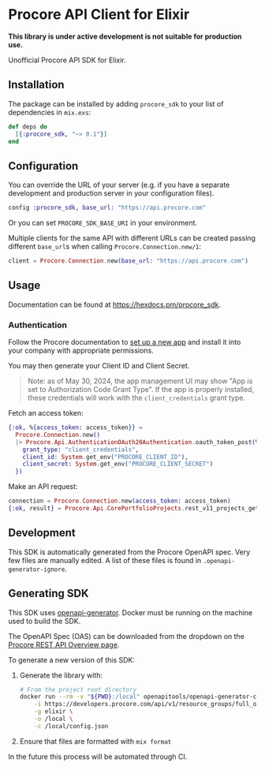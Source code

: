 # Procore API Client for Elixir

**This library is under active development is not suitable for production use.**

Unofficial Procore API SDK for Elixir.

## Installation

The package can be installed by adding `procore_sdk` to your list of dependencies in `mix.exs`:

```elixir
def deps do
  [{:procore_sdk, "~> 0.1"}]
end
```

## Configuration

You can override the URL of your server (e.g. if you have a separate development and production server in your
configuration files).

```elixir
config :procore_sdk, base_url: "https://api.procore.com"
```

Or you can set `PROCORE_SDK_BASE_URI` in your environment.

Multiple clients for the same API with different URLs can be created passing different `base_url`s when calling
`Procore.Connection.new/1`:

```elixir
client = Procore.Connection.new(base_url: "https://api.procore.com")
```

## Usage

Documentation can be found at https://hexdocs.pm/procore_sdk.

### Authentication

Follow the Procore documentation to [set up a new app](https://developers.procore.com/documentation/building-data-connection-apps) and install it into your company with appropriate permissions.

You may then generate your Client ID and Client Secret.

> Note: as of May 30, 2024, the app management UI may show "App is set to Authorization Code Grant Type". If the app is properly installed, these credentials will work with the `client_credentials` grant type.

Fetch an access token:

```elixir
{:ok, %{access_token: access_token}} =
  Procore.Connection.new()
  |> Procore.Api.AuthenticationOAuth20Authentication.oauth_token_post(%{
    grant_type: "client_credentials",
    client_id: System.get_env("PROCORE_CLIENT_ID"),
    client_secret: System.get_env("PROCORE_CLIENT_SECRET")
  })
```

Make an API request:

```elixir
connection = Procore.Connection.new(access_token: access_token)
{:ok, result} = Procore.Api.CorePortfolioProjects.rest_v11_projects_get(connection, procore_company_id, company_id)
```

## Development

This SDK is automatically generated from the Procore OpenAPI spec. Very few files are manually edited. A list of these files is found in `.openapi-generator-ignore`.

## Generating SDK

This SDK uses [openapi-generator](https://openapi-generator.tech/). Docker must be running on the machine used to build the SDK.

The OpenAPI Spec (OAS) can be downloaded from the dropdown on the [Procore REST API Overview page](https://developers.procore.com/reference/rest/v1/docs/rest-api-overview).

To generate a new version of this SDK:

1. Generate the library with:
   ```bash
   # From the project root directory
   docker run --rm -v "${PWD}:/local" openapitools/openapi-generator-cli:v7.8.0 generate \
       -i https://developers.procore.com/api/v1/resource_groups/full_oas?version=1 \
       -g elixir \
       -o /local \
       -c /local/config.json
   ```
2. Ensure that files are formatted with `mix format`

In the future this process will be automated through CI.

